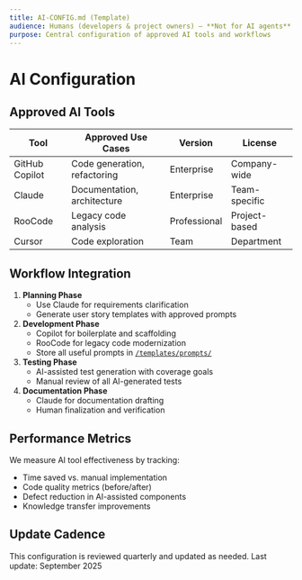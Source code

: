 ```yaml
---
title: AI-CONFIG.md (Template)
audience: Humans (developers & project owners) – **Not for AI agents**
purpose: Central configuration of approved AI tools and workflows
---
```



# AI Configuration

## Approved AI Tools
| Tool | Approved Use Cases | Version | License |
|---|---|---|---|
| GitHub Copilot | Code generation, refactoring | Enterprise | Company-wide |
| Claude | Documentation, architecture | Enterprise | Team-specific |
| RooCode | Legacy code analysis | Professional | Project-based |
| Cursor | Code exploration | Team | Department |

## Workflow Integration
1. **Planning Phase**
   - Use Claude for requirements clarification
   - Generate user story templates with approved prompts
2. **Development Phase**
   - Copilot for boilerplate and scaffolding
   - RooCode for legacy code modernization
   - Store all useful prompts in [`/templates/prompts/`](/templates/prompts/)
3. **Testing Phase**
   - AI-assisted test generation with coverage goals
   - Manual review of all AI-generated tests
4. **Documentation Phase**
   - Claude for documentation drafting
   - Human finalization and verification

## Performance Metrics
We measure AI tool effectiveness by tracking:
- Time saved vs. manual implementation
- Code quality metrics (before/after)
- Defect reduction in AI-assisted components
- Knowledge transfer improvements

## Update Cadence
This configuration is reviewed quarterly and updated as needed.
Last update: September 2025

